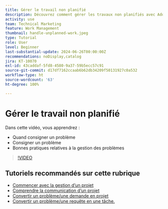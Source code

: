 ```yaml
---
title: Gérer le travail non planifié
description: Découvrez comment gérer les travaux non planifiés avec Adobe Workfront.
activity: use
team: Technical Marketing
feature: Work Management
thumbnail: handle-unplanned-work.jpeg
type: Tutorial
role: User
level: Beginner
last-substantial-update: 2024-06-26T00:00:00Z
recommendations: noDisplay,catalog
jira: KT-10070
exl-id: 43caddaf-5fd8-4580-9a37-59b5ecc57c91
source-git-commit: d17df7162ccaab6b62db34209f50131927c0a532
workflow-type: ht
source-wordcount: '63'
ht-degree: 100%

---
```


# Gérer le travail non planifié

Dans cette vidéo, vous apprendrez :

* Quand consigner un problème
* Consigner un problème
* Bonnes pratiques relatives à la gestion des problèmes

>[!VIDEO](https://video.tv.adobe.com/v/3419488/?quality=12&learn=on&enablevpops)

## Tutoriels recommandés sur cette rubrique

* [Commencer avec la gestion d’un projet](/help/manage-work/projects/getting-started-manage-a-project.md)
* [Comprendre la communication d’un projet](/help/manage-work/projects/understand-project-communication.md)
* [Convertir un problème/une demande en projet](/help/manage-work/issues-requests/create-a-project-from-a-request.md)
* [Convertir un problème/une requête en une tâche.](/help/manage-work/issues-requests/convert-issues-to-other-work-items.md)
